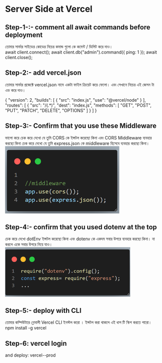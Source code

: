 # Server Side at Vercel

## Step-1-:- comment all await commands before deployment

তোমার সার্ভার সাইডের কোডের নিচের কমান্ড গুলো কে কমেন্ট / ডিলিট করে দাও।  
 await client.connect();
await client.db("admin").command({ ping: 1 });
await client.close();

## Step-2:- add vercel.json

তোমার সার্ভার প্রজেক্টে vercel.json নামে একটা ফাইল ক্রিয়েট করে ফেলো। এবং সেখানে নিচের এই জেসন টা এড করে দাও।

{ "version": 2, "builds": [ { "src": "index.js", "use": "@vercel/node" } ], "routes": [ { "src": "/(.\*)", "dest": "index.js", "methods": [ "GET", "POST", "PUT", "PATCH", "DELETE", "OPTIONS" ] } ] }

## Step-3:- Confirm that you use these Middleware

ভালো করে চেক করে দেখো যে তুমি CORS কে ইন্সটল করেছো কিনা এবং CORS Middleware ব্যবহার করছো কিনা
চেক করে দেখো যে তুমি express.json কে middleware হিসেবে ব্যবহার করছো কিনা।
![alt text](image.png)

## Step-4:- confirm that you used dotenv at the top
চেক করে দেখো dotEnv ইন্সটল করেছো কিনা এবং dotenv  কে একদম সবার উপরে ব্যবহার করছো কিনা।  না করলে একে সবার উপরে নিয়ে যাও। ![alt text](image-1.png)


## Step-5:- deploy with CLI 
তোমার কম্পিউটারে গ্লোবালী  Vercel CLI ইনস্টল করো । ইন্সটল করা থাকলে এই ধাপ টি স্কিপ করতে পারো। 
npm install -g vercel


## Step-6: vercel login

and deploy:  vercel--prod



